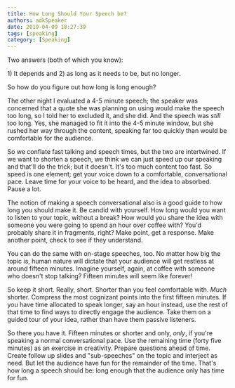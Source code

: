 ```yaml
---
title: How Long Should Your Speech be? 
authors: adkSpeaker
date: 2019-04-09 18:27:39
tags: [speaking]
category: [Speaking]
---
```


<p>Two answers (both of which you know):</p>
<p>1) It depends and 2) as long as it needs to be, but no longer.</p>
<p>So how do you figure out how long is long enough?</p>

<!-- truncate -->


<p>The other night I evaluated a 4-5 minute speech; the speaker was concerned that a quote she was planning on using would make the speech too long, so I told her to excluded it, and she did. And the speech was <em>still</em> too long. Yes, she managed to fit it into the 4-5 minute window, but she rushed her way through the content, speaking far too quickly than would be comfortable for the audience.</p>
<p>So we conflate fast talking and speech times, but the two are intertwined. If we want to shorten a speech, we think we can just speed up our speaking and that'll do the trick; but it doesn't. It's too much content too fast. So speed is one element; get your voice down to a comfortable, conversational pace. Leave time for your voice to be heard, and the idea to absorbed. Pause a lot.</p>
<p>The notion of making a speech conversational also is a good guide to how long you should make it. Be candid with yourself. How long would you want to listen to your topic, without a break? How would you share the idea with someone you were going to spend an hour over coffee with? You'd probably share it in fragments, right? Make point, get a response. Make another point, check to see if they understand.</p>
<p>You can do the same with on-stage speeches, too. No matter how big the topic is, human nature will dictate that your audience will get restless at around fifteen minutes. Imagine yourself, again, at coffee with someone who doesn't stop talking? Fifteen minutes will seem like forever!</p>
<p>So keep it short. Really, short. Shorter than you feel comfortable with. <em>Much</em> shorter. Compress the most cognizant points into the first fifteen minutes. If you have time allocated to speak longer, say an hour instead, use the rest of that time to find ways to directly engage the audience. Take them on a guided tour of your idea, rather than have them passive listeners.</p>
<p>So there you have it. Fifteen minutes or shorter and only, <em>only</em>, if you're speaking a normal conversational pace. Use the remaining time (forty five minutes) as an exercise in creativity. Prepare questions ahead of time. Create follow up slides and "sub-speeches" on the topic and interject as need. But let the audience have fun for the remainder of the time. That's how long a speech should be: long enough that the audience only has time for fun.</p>